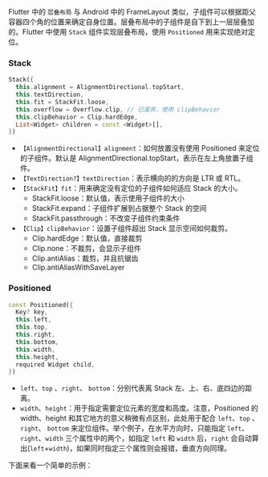 Flutter 中的 `层叠布局` 与 Android 中的 FrameLayout 类似，子组件可以根据距父容器四个角的位置来确定自身位置。层叠布局中的子组件是自下到上一层层叠加的。Flutter 中使用 `Stack` 组件实现层叠布局，使用 `Positioned` 用来实现绝对定位。

### Stack

```dart
Stack({
  this.alignment = AlignmentDirectional.topStart,
  this.textDirection,
  this.fit = StackFit.loose,
  this.overflow = Overflow.clip, // 已废弃，使用 clipBehavior
  this.clipBehavior = Clip.hardEdge,
  List<Widget> children = const <Widget>[],
})
```

- `【AlignmentDirectional】alignment`：如何放置没有使用 Positioned 来定位的子组件。默认是 AlignmentDirectional.topStart，表示在左上角放置子组件。
- `【TextDirection?】textDirection`：表示横向的的方向是 LTR 或 RTL。
- `【StackFit】fit`：用来确定没有定位的子组件如何适应 Stack 的大小。
  - StackFit.loose：默认值，表示使用子组件的大小
  - StackFit.expand：子组件扩展到占据整个 Stack 的空间
  - StackFit.passthrough：不改变子组件约束条件
- `【Clip】clipBehavior`：设置子组件超出 Stack 显示空间如何裁剪。
  - Clip.hardEdge：默认值，直接裁剪
  - Clip.none：不裁剪，会显示子组件
  - Clip.antiAlias：裁剪，并且抗锯齿
  - Clip.antiAliasWithSaveLayer

### Positioned

```dart
const Positioned({
  Key? key,
  this.left, 
  this.top,
  this.right,
  this.bottom,
  this.width,
  this.height,
  required Widget child,
})
```

- `left`、`top` 、`right`、 `bottom`：分别代表离 Stack 左、上、右、底四边的距离。
- `width`、`height`：用于指定需要定位元素的宽度和高度。注意，Positioned 的 width、height  和其它地方的意义稍微有点区别，此处用于配合 `left`、`top` 、`right`、 `bottom` 来定位组件。举个例子，在水平方向时，只能指定 `left`、`right`、`width` 三个属性中的两个，如指定 `left` 和 `width` 后，`right` 会自动算出(`left`+`width`)，如果同时指定三个属性则会报错，垂直方向同理。

下面来看一个简单的示例：

